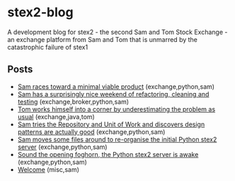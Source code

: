 # stex2-blog
A development blog for stex2 - the second Sam and Tom Stock Exchange - an exchange platform from Sam and Tom that is unmarred by the catastrophic failure of stex1

## Posts
* [Sam races toward a minimal viable product](2021-08-08-sam-racing-toward-a-first-viable-version.md) (exchange,python,sam)
* [Sam has a surprisingly nice weekend of refactoring, cleaning and testing](2021-07-31-sam-surprisingly-nice-refactoring) (exchange,broker,python,sam)
* [Tom works himself into a corner by underestimating the problem as usual](2021-07-30-tom-help) (exchange,java,tom)
* [Sam tries the Repository and Unit of Work and discovers design patterns are actually good](2021-07-29-sam-repo-and-uow) (exchange,python,sam)
* [Sam moves some files around to re-organise the initial Python stex2 server](2021-07-29-sam-organising) (exchange,python,sam)
* [Sound the opening foghorn, the Python stex2 server is awake](2021-07-29-sam-opening-foghorn) (exchange,python,sam)
* [Welcome](2021-07-29-sam-welcome) (misc,sam)
